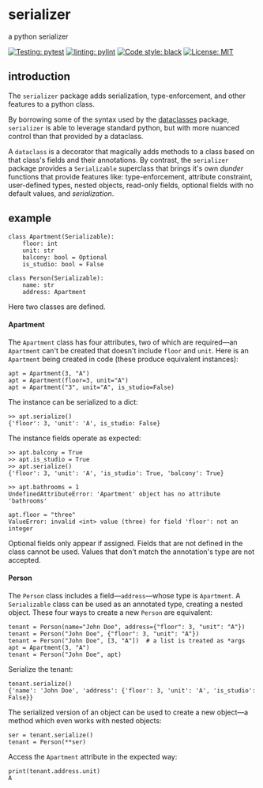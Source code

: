 # serializer
a python serializer

[![Testing: pytest](https://img.shields.io/badge/testing-pytest-yellow)](https://docs.pytest.org)
[![linting: pylint](https://img.shields.io/badge/linting-pylint-yellowgreen)](https://github.com/pylint-dev/pylint)
[![Code style: black](https://img.shields.io/badge/code%20style-black-000000.svg)](https://github.com/psf/black)
[![License: MIT](https://img.shields.io/badge/license-MIT-blue)](https://opensource.org/license/mit/)


## introduction

The `serializer` package adds serialization, type-enforcement, and other features to a python class.

By borrowing some of the syntax used by the [dataclasses](https://docs.python.org/3/library/dataclasses.html) package, `serializer` is able to leverage standard python, but with more nuanced control than that provided by a dataclass.

A `dataclass` is a decorator that magically adds methods to a class based on that class's fields and their annotations. By contrast, the `serializer` package provides a `Serializable` superclass that brings it's own *dunder* functions that provide features like: type-enforcement, attribute constraint, user-defined types, nested objects, read-only fields, optional fields with no default values, and *serialization*.

## example

```
class Apartment(Serializable):
    floor: int
    unit: str
    balcony: bool = Optional
    is_studio: bool = False
    
class Person(Serializable):
    name: str
    address: Apartment
```

Here two classes are defined.

#### Apartment

The `Apartment` class has four attributes, two of which are required&mdash;an `Apartment` can't be created that doesn't include `floor` and `unit`. Here is an `Apartment` being created in code (these produce equivalent instances):

```
apt = Apartment(3, "A")
apt = Apartment(floor=3, unit="A")
apt = Apartment("3", unit="A", is_studio=False)
```

The instance can be serialized to a dict:

```
>> apt.serialize()
{'floor': 3, 'unit': 'A', is_studio: False}
```

The instance fields operate as expected:

```
>> apt.balcony = True
>> apt.is_studio = True
>> apt.serialize()
{'floor': 3, 'unit': 'A', 'is_studio': True, 'balcony': True}

>> apt.bathrooms = 1
UndefinedAttributeError: 'Apartment' object has no attribute 'bathrooms'

apt.floor = "three"
ValueError: invalid <int> value (three) for field 'floor': not an integer
```

Optional fields only appear if assigned. Fields that are not defined in the class cannot be used. Values that don't match the annotation's type are not accepted.

#### Person

The `Person` class includes a field&mdash;`address`&mdash;whose type is `Apartment`. A `Serializable` class can be used as an annotated type, creating a nested object. These four ways to create a new `Person` are equivalent:

```
tenant = Person(name="John Doe", address={"floor": 3, "unit": "A"})
tenant = Person("John Doe", {"floor": 3, "unit": "A"})
tenant = Person("John Doe", [3, "A"])  # a list is treated as *args
apt = Apartment(3, "A")
tenant = Person("John Doe", apt)
```

Serialize the tenant:

```
tenant.serialize()
{'name': 'John Doe', 'address': {'floor': 3, 'unit': 'A', 'is_studio': False}}
```

The serialized version of an object can be used to create a new object&mdash;a method which even works with nested objects:

```
ser = tenant.serialize()
tenant = Person(**ser)
```

Access the `Apartment` attribute in the expected way:

```
print(tenant.address.unit)
A
```